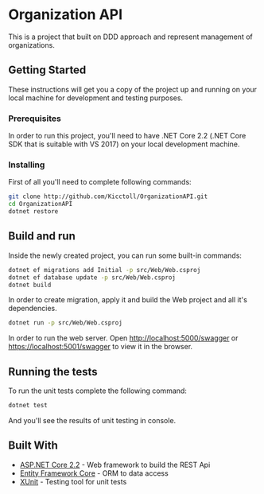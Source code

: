 # Organization API

This is a project that built on DDD approach and represent management of organizations.

## Getting Started

These instructions will get you a copy of the project up and running on your local machine for development and testing purposes.

### Prerequisites

In order to run this project, you'll need to have .NET Core 2.2 (.NET Core SDK that is suitable with VS 2017) on your local development machine.

### Installing

First of all you'll need to complete following commands:

```bash
git clone http://github.com/Kicctoll/OrganizationAPI.git
cd OrganizationAPI
dotnet restore
```

## Build and run

Inside the newly created project, you can run some built-in commands:

```bash
dotnet ef migrations add Initial -p src/Web/Web.csproj
dotnet ef database update -p src/Web/Web.csproj
dotnet build
```

In order to create migration, apply it and build the Web project and all it's dependencies.

```bash
dotnet run -p src/Web/Web.csproj
```

In order to run the web server. Open [http://localhost:5000/swagger](http://localhost:5000/swagger) or [https://localhost:5001/swagger](https://localhost:5001/swagger) to view it in the browser.

## Running the tests

To run the unit tests complete the following command:

```bash
dotnet test
```

And you'll see the results of unit testing in console.

## Built With

* [ASP.NET Core 2.2](https://docs.microsoft.com/en-us/aspnet/core/?view=aspnetcore-2.2) - Web framework to build the REST Api
* [Entity Framework Core](https://docs.microsoft.com/en-us/ef/core/) - ORM to data access
* [XUnit](https://rometools.github.io/rome/) - Testing tool for unit tests
